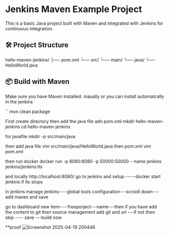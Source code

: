 # Jenkins Maven Example Project

This is a basic Java project built with Maven and integrated with Jenkins for continuous integration.

## 🛠 Project Structure

hello-maven-jenkins/ ├── pom.xml └── src/ └── main/ └── java/ └── HelloWorld.java


## 📦 Build with Maven

Make sure you have Maven installed. maually or you can install automatcally in the jenkins

``
mvn clean package


First create directory then add the java file adn pom.xml 
mkdir hello-maven-jenkins
cd hello-maven-jenkins

for javafile
mkdir -p src/main/java

then add java file vim src/main/java/HelloWorld.java
  then pom.xml vim pom.xml


then run docker docker run -p 8080:8080 -p 50000:50000 --name jenkins jenkins/jenkins:lts

and locally http://localhost:8080/ go to jenkins and setup  -----docker start jenkins  if its stops

in jenkins 
manage jenkins----global tools configuration---scrooll down---add maven and save


go to dashboard 
new item----freeporject---name---then if you have add the content to git then source management add git and url ---if not then skip ---- save ---build now




**proof
![Screenshot 2025-04-19 200446](https://github.com/user-attachments/assets/304308f5-6b52-4445-b06c-3f458bf936a4)























